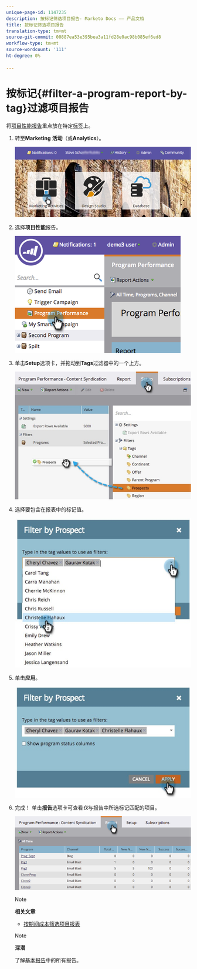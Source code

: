 ```yaml
---
unique-page-id: 1147235
description: 按标记筛选项目报告- Marketo Docs —— 产品文档
title: 按标记筛选项目报告
translation-type: tm+mt
source-git-commit: 00887ea53e395bea3a11fd28e0ac98b085ef6ed8
workflow-type: tm+mt
source-wordcount: '111'
ht-degree: 0%

---
```



# 按标记{#filter-a-program-report-by-tag}过滤项目报告

将[项目性能报告](create-a-program-performance-report.md)重点放在特定[标签](http://docs.marketo.com/display/docs/tags)上。

1. 转至&#x200B;**Marketing** **活动**（或&#x200B;**Analytics**）。

   ![](assets/login-marketing-activities.png)

1. 选择&#x200B;**项目性能**&#x200B;报告。

   ![](assets/image2014-9-23-16-3a12-3a36.png)

1. 单击&#x200B;**Setup**&#x200B;选项卡，并拖动到&#x200B;**Tags**&#x200B;过滤器中的一个上方。

   ![](assets/prospects.jpg)

1. 选择要包含在报表中的标记值。

   ![](assets/prospect1.jpg)

1. 单击&#x200B;**应用**。

   ![](assets/prospect2.jpg)

1. 完成！ 单击&#x200B;**报告**&#x200B;选项卡可查看&#x200B;*仅*&#x200B;与报告中所选标记匹配的项目。

   ![](assets/image2014-9-23-16-3a14-3a42.png)

   >[!NOTE]
   >
   >**相关文章**
   >
   >    
   >    
   >    * [按期间成本筛选项目报表](filter-a-program-report-by-period-cost.md)


   >[!NOTE]
   >
   >**深潜**
   >
   >
   >了解[基本报告](http://docs.marketo.com/display/docs/basic+reporting)中的所有报告。


